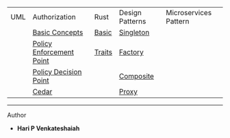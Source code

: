
|   |   |   |   |   |
|---|---|---|---|---|
| UML  | Authorization | Rust | Design Patterns |Microservices Pattern |
|   | [Basic Concepts](./books/authz.md) | [Basic](./books/rust/basic.md) | [Singleton](./books/design/singleton.md)  | |
|   | [Policy Enforcement Point]()       | [Traits](./books/rust/trait.md)   |[Factory](./books/design/factory.md) | |
|   | [Policy Decision Point]()          |   | [Composite](./books/design/composite.md)| |
|   | [Cedar](./books/cedar.md)          |   | [Proxy](./books/design/proxy.md)        | |

  
  
 
  
----
Author
* **Hari P Venkateshaiah** 

